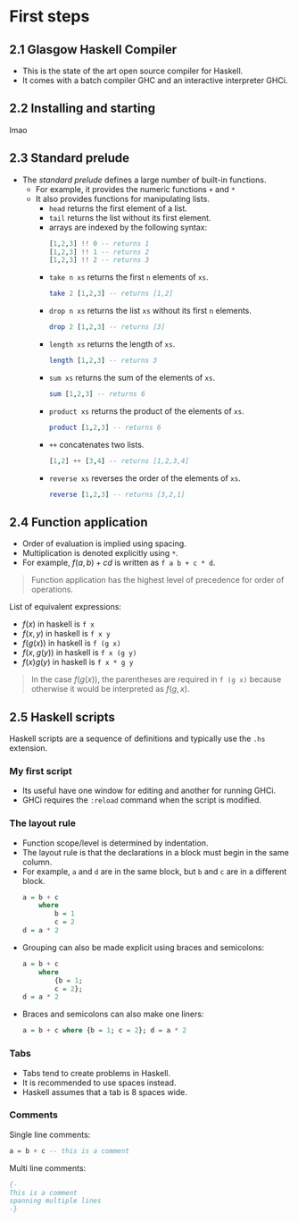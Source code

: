 # First steps

## 2.1 Glasgow Haskell Compiler
- This is the state of the art open source compiler for Haskell.
- It comes with a batch compiler GHC and an interactive interpreter GHCi.

## 2.2 Installing and starting
lmao

## 2.3 Standard prelude
- The *standard prelude* defines a large number of built-in functions.
    - For example, it provides the numeric functions `+` and `*`
    - It also provides functions for manipulating lists.
        - `head` returns the first element of a list.
        - `tail` returns the list without its first element.
        - arrays are indexed by the following syntax:
            ```haskell
            [1,2,3] !! 0 -- returns 1
            [1,2,3] !! 1 -- returns 2
            [1,2,3] !! 2 -- returns 3
            ```
        - `take n xs` returns the first `n` elements of `xs`.
            ```haskell
            take 2 [1,2,3] -- returns [1,2]
            ```
        - `drop n xs` returns the list `xs` without its first `n` elements.
            ```haskell
            drop 2 [1,2,3] -- returns [3]
            ```
        - `length xs` returns the length of `xs`.
            ```haskell
            length [1,2,3] -- returns 3
            ```
        - `sum xs` returns the sum of the elements of `xs`.
            ```haskell
            sum [1,2,3] -- returns 6
            ```
        - `product xs` returns the product of the elements of `xs`.
            ```haskell
            product [1,2,3] -- returns 6
            ```
        - `++` concatenates two lists.
            ```haskell
            [1,2] ++ [3,4] -- returns [1,2,3,4]
            ```
        - `reverse xs` reverses the order of the elements of `xs`.
            ```haskell
            reverse [1,2,3] -- returns [3,2,1]
            ```

## 2.4 Function application
- Order of evaluation is implied using spacing.
- Multiplication is denoted explicitly using `*`.
- For example, $f(a, b) + cd$ is written as `f a b + c * d`.
> Function application has the highest level of precedence for order of operations.

List of equivalent expressions:
- $f(x)$ in haskell is `f x`
- $f(x, y)$ in haskell is `f x y`
- $f(g(x))$ in haskell is `f (g x)`
- $f(x, g(y))$ in haskell is `f x (g y)`
- $f(x) g(y)$ in haskell is `f x * g y`
> In the case $f(g(x))$, the parentheses are required in `f (g x)` because otherwise it would be interpreted as $f(g, x)$.

## 2.5 Haskell scripts
Haskell scripts are a sequence of definitions and typically use the `.hs` extension.

### My first script
- Its useful have one window for editing and another for running GHCi.
- GHCi requires the `:reload` command when the script is modified.

### The layout rule
- Function scope/level is determined by indentation.
- The layout rule is that the declarations in a block must begin in the same column.
- For example, `a` and `d` are in the same block, but `b` and `c` are in a different block.
    ```haskell
    a = b + c
        where
            b = 1
            c = 2
    d = a * 2
    ```
- Grouping can also be made explicit using braces and semicolons:
    ```haskell
    a = b + c 
        where 
            {b = 1;
            c = 2};
    d = a * 2
    ```
- Braces and semicolons can also make one liners:
    ```haskell
    a = b + c where {b = 1; c = 2}; d = a * 2
    ```

### Tabs
- Tabs tend to create problems in Haskell. 
- It is recommended to use spaces instead.
- Haskell assumes that a tab is 8 spaces wide.

### Comments
Single line comments:
```haskell
a = b + c -- this is a comment
```
Multi line comments:
```haskell
{-
This is a comment
spanning multiple lines
-}
```
